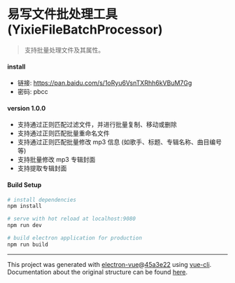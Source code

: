 # 易写文件批处理工具 (YixieFileBatchProcessor)

> 支持批量处理文件及其属性。

#### install
+ 链接: https://pan.baidu.com/s/1oRyu6VsnTXRhh6kVBuM7Gg
+ 密码: pbcc

#### version 1.0.0
+ 支持通过正则匹配过滤文件，并进行批量复制、移动或删除
+ 支持通过正则匹配批量重命名文件
+ 支持通过正则匹配批量修改 mp3 信息 (如歌手、标题、专辑名称、曲目编号等)
+ 支持批量修改 mp3 专辑封面
+ 支持提取专辑封面

#### Build Setup

``` bash
# install dependencies
npm install

# serve with hot reload at localhost:9080
npm run dev

# build electron application for production
npm run build


```

---

This project was generated with [electron-vue](https://github.com/SimulatedGREG/electron-vue)@[45a3e22](https://github.com/SimulatedGREG/electron-vue/tree/45a3e224e7bb8fc71909021ccfdcfec0f461f634) using [vue-cli](https://github.com/vuejs/vue-cli). Documentation about the original structure can be found [here](https://simulatedgreg.gitbooks.io/electron-vue/content/index.html).
